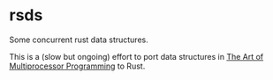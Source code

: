 # rsds

Some concurrent rust data structures.

This is a (slow but ongoing) effort to port data structures in
[The Art of Multiprocessor Programming](https://www.amazon.com/Art-Multiprocessor-Programming-Revised-Reprint/dp/0123973376)
to Rust.
